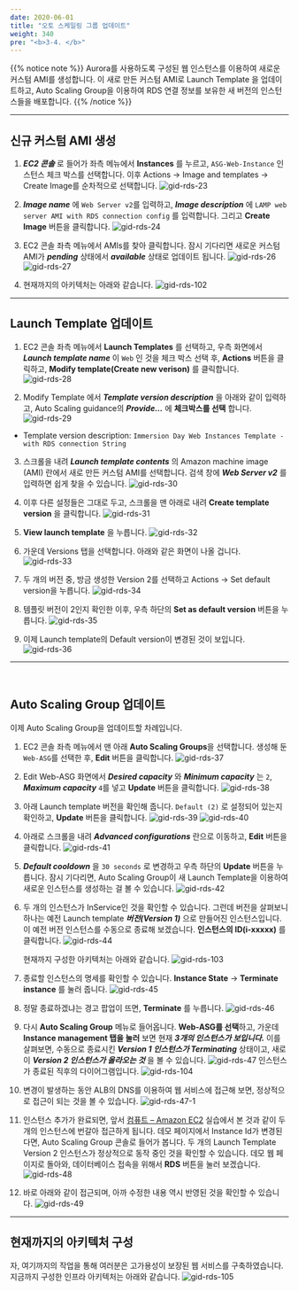 ```yaml
---
date: 2020-06-01
title: "오토 스케일링 그룹 업데이트"
weight: 340
pre: "<b>3-4. </b>"
---
```


{{% notice note %}}
Aurora를 사용하도록 구성된 웹 인스턴스를 이용하여 새로운 커스텀 AMI를 생성합니다. 이 새로 만든 커스텀 AMI로 Launch Template 을 업데이트하고, Auto Scaling Group을 이용하여 RDS 연결 정보를 보유한 새 버전의 인스턴스들을 배포합니다.
{{% /notice %}}

----

## 신규 커스텀 AMI 생성
1. ***EC2 콘솔*** 로 들어가 좌측 메뉴에서 **Instances** 를 누르고, `ASG-Web-Instance` 인스턴스 체크 박스를 선택합니다. 이후 Actions -> Image and templates -> Create Image를 순차적으로 선택합니다.
![gid-rds-23](/images/rds/gid-rds-23.png) 

2. ***Image name*** 에 `Web Server v2`를 입력하고, ***Image description*** 에 `LAMP web server AMI with RDS connection config` 를 입력합니다. 그리고 **Create Image** 버튼을 클릭합니다.
![gid-rds-24](/images/rds/gid-rds-24.png) 

3. EC2 콘솔 좌측 메뉴에서 AMIs를 찾아 클릭합니다. 잠시 기다리면 새로운 커스텀 AMI가 ***pending*** 상태에서 ***available*** 상태로 업데이트 됩니다.
![gid-rds-26](/images/rds/gid-rds-26.png) 
![gid-rds-27](/images/rds/gid-rds-27.png)

4. 현재까지의 아키텍처는 아래와 같습니다.
![gid-rds-102](/images/rds/gid-rds-102.svg)

----

## Launch Template 업데이트
1. EC2 콘솔 좌측 메뉴에서 **Launch Templates** 를 선택하고, 우측 화면에서 ***Launch template name*** 이 `Web` 인 것을 체크 박스 선택 후, **Actions** 버튼을 클릭하고, **Modify template(Create new verison)** 를 클릭합니다.
![gid-rds-28](/images/rds/gid-rds-28.png)

2. Modify Template 에서 ***Template version description*** 을 아래와 같이 입력하고, Auto Scaling guidance의 ***Provide…*** 에 **체크박스를 선택** 합니다.
![gid-rds-29](/images/rds/gid-rds-29.png)
- Template version description: `Immersion Day Web Instances Template - with RDS connection String`
 
3. 스크롤을 내려 ***Launch template contents*** 의 Amazon machine image (AMI) 란에서 새로 만든 커스텀 AMI를 선택합니다. 검색 창에 ***Web Server v2*** 를 입력하면 쉽게 찾을 수 있습니다.
![gid-rds-30](/images/rds/gid-rds-30.png) 

4. 이후 다른 설정들은 그대로 두고, 스크롤을 맨 아래로 내려 **Create template version** 을 클릭합니다. 
![gid-rds-31](/images/rds/gid-rds-31.png) 

5. **View launch template** 을 누릅니다.
![gid-rds-32](/images/rds/gid-rds-32.png) 

6. 가운데 Versions 탭을 선택합니다. 아래와 같은 화면이 나올 겁니다.
![gid-rds-33](/images/rds/gid-rds-33.png) 

7. 두 개의 버전 중, 방금 생성한 Version 2를 선택하고 Actions -> Set default version을 누릅니다.
![gid-rds-34](/images/rds/gid-rds-34.png) 
 
8. 템플릿 버전이 2인지 확인한 이후, 우측 하단의 **Set as default version** 버튼을 누릅니다.
![gid-rds-35](/images/rds/gid-rds-35.png) 

9. 이제 Launch template의 Default version이 변경된 것이 보입니다.
![gid-rds-36](/images/rds/gid-rds-36.png) 
 
----
 
## Auto Scaling Group 업데이트
이제 Auto Scaling Group을 업데이트할 차례입니다.

1. EC2 콘솔 좌측 메뉴에서 맨 아래 **Auto Scaling Groups**을 선택합니다. 생성해 둔 `Web-ASG`를 선택한 후, **Edit** 버튼을 클릭합니다.
![gid-rds-37](/images/rds/gid-rds-37.png) 

2. Edit Web-ASG 화면에서 ***Desired capacity*** 와 ***Minimum capacity*** 는 `2`, ***Maximum capacity*** `4`를 넣고 **Update** 버튼을 클릭합니다.
![gid-rds-38](/images/rds/gid-rds-38.png) 

3. 아래 Launch template 버전을 확인해 줍니다. `Default (2)` 로 설정되어 있는지 확인하고, **Update** 버튼을 클릭합니다.
![gid-rds-39](/images/rds/gid-rds-39.png) 
![gid-rds-40](/images/rds/gid-rds-40.png) 


4. 아래로 스크롤을 내려 ***Advanced configurations*** 란으로 이동하고, **Edit** 버튼을 클릭합니다.
![gid-rds-41](/images/rds/gid-rds-41.png) 

5. ***Default cooldown*** 을 `30 seconds` 로 변경하고 우측 하단의 **Update** 버튼을 누릅니다. 잠시 기다리면, Auto Scaling Group이 새 Launch Template을 이용하여 새로운 인스턴스를 생성하는 걸 볼 수 있습니다.
![gid-rds-42](/images/rds/gid-rds-42.png) 

6. 두 개의 인스턴스가 InService인 것을 확인할 수 있습니다. 그런데 버전을 살펴보니 하나는 예전 Launch template ***버전(Version 1)*** 으로 만들어진 인스턴스입니다. 이 예전 버전 인스턴스를 수동으로 종료해 보겠습니다. **인스턴스의 ID(i-xxxxx)** 를 클릭합니다.
    ![gid-rds-44](/images/rds/gid-rds-44.png) 

    현재까지 구성한 아키텍처는 아래와 같습니다.
    ![gid-rds-103](/images/rds/gid-rds-103.svg)
 
7. 종료할 인스턴스의 명세를 확인할 수 있습니다. **Instance State** -> **Terminate instance** 를 눌러 줍니다. 
![gid-rds-45](/images/rds/gid-rds-45.png) 

8. 정말 종료하겠냐는 경고 팝업이 뜨면, **Terminate** 를 누릅니다.
![gid-rds-46](/images/rds/gid-rds-46.png) 

9. 다시 **Auto Scaling Group** 메뉴로 들어옵니다. **Web-ASG를 선택**하고, 가운데 **Instance management 탭을 눌러** 보면 현재 ***3개의 인스턴스가 보입니다.*** 이를 살펴보면, 수동으로 종료시킨 ***Version 1 인스턴스가 Terminating*** 상태이고, 새로이 ***Version 2 인스턴스가 올라오는 것*** 을 볼 수 있습니다. 
![gid-rds-47](/images/rds/gid-rds-47.png) 
    인스턴스가 종료된 직후의 다이어그램입니다.
    ![gid-rds-104](/images/rds/gid-rds-104.svg)

10. 변경이 발생하는 동안 ALB의 DNS를 이용하여 웹 서비스에 접근해 보면, 정상적으로 접근이 되는 것을 볼 수 있습니다. 
![gid-rds-47-1](/images/compute/gid-ec2-68.png) 

11. 인스턴스 추가가 완료되면, 앞서 [컴퓨트 – Amazon EC2](../../compute) 실습에서 본 것과 같이 두 개의 인스턴스에 번갈아 접근하게 됩니다. 데모 페이지에서 Instance Id가 변경된다면, Auto Scaling Group 콘솔로 들어가 봅니다. 두 개의 Launch Template Version 2 인스턴스가 정상적으로 동작 중인 것을 확인할 수 있습니다.
데모 웹 페이지로 돌아와, 데이터베이스 접속을 위해서 **RDS** 버튼을 눌러 보겠습니다. 
![gid-rds-48](/images/rds/gid-rds-48.png) 

12. 바로 아래와 같이 접근되며, 아까 수정한 내용 역시 반영된 것을 확인할 수 있습니다.
![gid-rds-49](/images/rds/gid-rds-49.png) 

----

## 현재까지의 아키텍처 구성
자, 여기까지의 작업을 통해 여러분은 고가용성이 보장된 웹 서비스를 구축하였습니다. 지금까지 구성한 인프라 아키텍처는 아래와 같습니다.
![gid-rds-105](/images/rds/gid-rds-105.svg)

